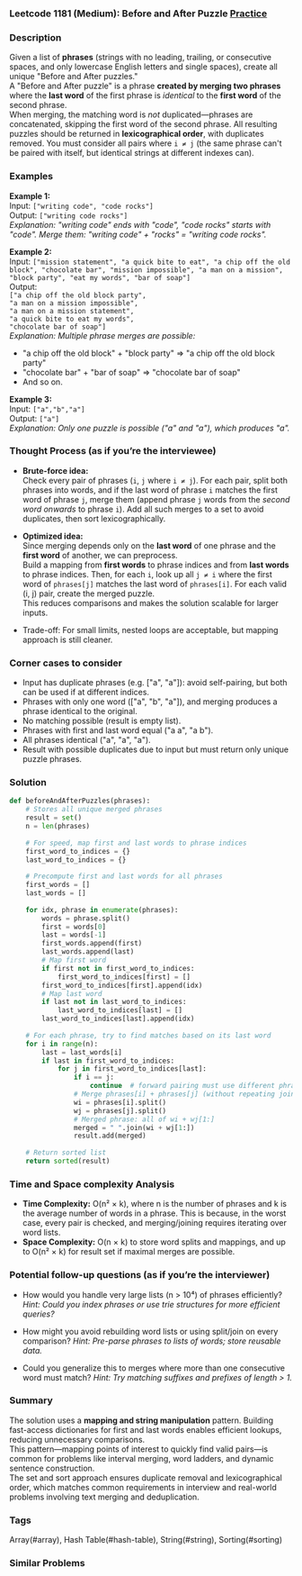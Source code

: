 ### Leetcode 1181 (Medium): Before and After Puzzle [Practice](https://leetcode.com/problems/before-and-after-puzzle)

### Description  
Given a list of **phrases** (strings with no leading, trailing, or consecutive spaces, and only lowercase English letters and single spaces), create all unique "Before and After puzzles."  
A "Before and After puzzle" is a phrase **created by merging two phrases** where the **last word** of the first phrase is *identical* to the **first word** of the second phrase.  
When merging, the matching word is *not* duplicated—phrases are concatenated, skipping the first word of the second phrase. All resulting puzzles should be returned in **lexicographical order**, with duplicates removed. You must consider all pairs where `i ≠ j` (the same phrase can't be paired with itself, but identical strings at different indexes can).

### Examples  

**Example 1:**  
Input: `["writing code", "code rocks"]`  
Output: `["writing code rocks"]`  
*Explanation: "writing code" ends with "code", "code rocks" starts with "code". Merge them: "writing code" + "rocks" = "writing code rocks".*

**Example 2:**  
Input: `["mission statement", "a quick bite to eat", "a chip off the old block", "chocolate bar", "mission impossible", "a man on a mission", "block party", "eat my words", "bar of soap"]`  
Output:  
`["a chip off the old block party",`  
`"a man on a mission impossible",`  
`"a man on a mission statement",`  
`"a quick bite to eat my words",`  
`"chocolate bar of soap"]`  
*Explanation: Multiple phrase merges are possible:*  
- "a chip off the old block" + "block party" ⇒ "a chip off the old block party"  
- "chocolate bar" + "bar of soap" ⇒ "chocolate bar of soap"  
- And so on.

**Example 3:**  
Input: `["a","b","a"]`  
Output: `["a"]`  
*Explanation: Only one puzzle is possible ("a" and "a"), which produces "a".*

### Thought Process (as if you’re the interviewee)  

- **Brute-force idea:**  
  Check every pair of phrases (`i`, `j` where `i ≠ j`). For each pair, split both phrases into words, and if the last word of phrase `i` matches the first word of phrase `j`, merge them (append phrase `j` words from the *second word onwards* to phrase `i`). Add all such merges to a set to avoid duplicates, then sort lexicographically.

- **Optimized idea:**  
  Since merging depends only on the **last word** of one phrase and the **first word** of another, we can preprocess.  
  Build a mapping from **first words** to phrase indices and from **last words** to phrase indices. Then, for each `i`, look up all `j ≠ i` where the first word of `phrases[j]` matches the last word of `phrases[i]`. For each valid (i, j) pair, create the merged puzzle.  
  This reduces comparisons and makes the solution scalable for larger inputs.

- Trade-off: For small limits, nested loops are acceptable, but mapping approach is still cleaner.

### Corner cases to consider  
- Input has duplicate phrases (e.g. ["a", "a"]): avoid self-pairing, but both can be used if at different indices.
- Phrases with only one word (["a", "b", "a"]), and merging produces a phrase identical to the original.
- No matching possible (result is empty list).
- Phrases with first and last word equal ("a a", "a b").
- All phrases identical ("a", "a", "a").
- Result with possible duplicates due to input but must return only unique puzzle phrases.

### Solution

```python
def beforeAndAfterPuzzles(phrases):
    # Stores all unique merged phrases
    result = set()
    n = len(phrases)
    
    # For speed, map first and last words to phrase indices
    first_word_to_indices = {}
    last_word_to_indices = {}
    
    # Precompute first and last words for all phrases
    first_words = []
    last_words = []
    
    for idx, phrase in enumerate(phrases):
        words = phrase.split()
        first = words[0]
        last = words[-1]
        first_words.append(first)
        last_words.append(last)
        # Map first word
        if first not in first_word_to_indices:
            first_word_to_indices[first] = []
        first_word_to_indices[first].append(idx)
        # Map last word
        if last not in last_word_to_indices:
            last_word_to_indices[last] = []
        last_word_to_indices[last].append(idx)
    
    # For each phrase, try to find matches based on its last word
    for i in range(n):
        last = last_words[i]
        if last in first_word_to_indices:
            for j in first_word_to_indices[last]:
                if i == j:
                    continue  # forward pairing must use different phrases
                # Merge phrases[i] + phrases[j] (without repeating join word)
                wi = phrases[i].split()
                wj = phrases[j].split()
                # Merged phrase: all of wi + wj[1:]
                merged = " ".join(wi + wj[1:])
                result.add(merged)
    
    # Return sorted list
    return sorted(result)
```

### Time and Space complexity Analysis  

- **Time Complexity:** O(n² × k), where n is the number of phrases and k is the average number of words in a phrase. This is because, in the worst case, every pair is checked, and merging/joining requires iterating over word lists.
- **Space Complexity:** O(n × k) to store word splits and mappings, and up to O(n² × k) for result set if maximal merges are possible.

### Potential follow-up questions (as if you’re the interviewer)  

- How would you handle very large lists (n > 10⁴) of phrases efficiently?
  *Hint: Could you index phrases or use trie structures for more efficient queries?*

- How might you avoid rebuilding word lists or using split/join on every comparison?
  *Hint: Pre-parse phrases to lists of words; store reusable data.*

- Could you generalize this to merges where more than one consecutive word must match?
  *Hint: Try matching suffixes and prefixes of length > 1.*

### Summary
The solution uses a **mapping and string manipulation** pattern. Building fast-access dictionaries for first and last words enables efficient lookups, reducing unnecessary comparisons.  
This pattern—mapping points of interest to quickly find valid pairs—is common for problems like interval merging, word ladders, and dynamic sentence construction.  
The set and sort approach ensures duplicate removal and lexicographical order, which matches common requirements in interview and real-world problems involving text merging and deduplication.

### Tags
Array(#array), Hash Table(#hash-table), String(#string), Sorting(#sorting)

### Similar Problems
